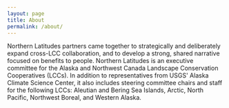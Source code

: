 ```yaml
---
layout: page
title: About
permalink: /about/
---
```


Northern Latitudes partners came together to strategically and deliberately
expand cross-LCC collaboration, and to develop a strong, shared narrative
focused on benefits to people.  Northern Latitudes is an executive committee for
the Alaska and Northwest Canada Landscape Conservation Cooperatives (LCCs). In
addition to representatives from USGS' Alaska Climate Science Center, it also
includes steering committee chairs and staff for the following LCCs: Aleutian
and Bering Sea Islands, Arctic, North Pacific, Northwest Boreal, and Western
Alaska.
